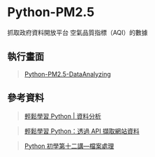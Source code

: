 # Python-PM2.5
 
 抓取政府資料開放平台 空氣品質指標（AQI）的數據
  
## 執行畫面

> [Python-PM2.5-DataAnalyzing](Python-分析空氣品質指標-PM25-AQI)
  

## 參考資料
> [輕鬆學習 Python | 資料分析](https://yaojenkuo.io/python-sklearn-cht/01-Web-Scraping-101-slides.pdf)


> [輕鬆學習 Python：透過 API 擷取網站資料](https://medium.com/datainpoint/python-essentials-requesting-web-api-edd417a57ba5)


> [Python 初學第十二講—檔案處理](https://medium.com/ccclub/ccclub-python-for-beginners-tutorial-bf0648108581)


 
 
 

